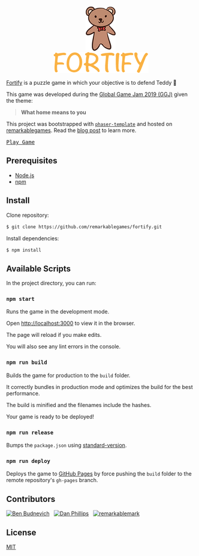 <p align="center">
  <img src="https://raw.githubusercontent.com/remarkablegames/fortify/master/src/assets/bear.png" alt="Teddy bear">
  <br>
  <img src="https://raw.githubusercontent.com/remarkablegames/fortify/master/src/assets/title.png" alt="Fortify">
</p>

[Fortify](https://b.remarkabl.org/fortify) is a puzzle game in which your objective is to defend Teddy :bear:

This game was developed during the [Global Game Jam 2019 (GGJ)](https://globalgamejam.org/news/theme-global-game-jam-2019-%E2%80%A6) given the theme:

> **What home means to you**

This project was bootstrapped with [`phaser-template`](https://github.com/remarkablegames/phaser-template) and hosted on [remarkablegames](https://remarkablegames.org/). Read the [blog post](https://remarkablegames.org/posts/fortify/) to learn more.

<kbd>[Play Game](https://b.remarkabl.org/fortify)</kbd>

## Prerequisites

- [Node.js](https://nodejs.org/en/download/)
- [npm](https://www.npmjs.com/get-npm)

## Install

Clone repository:

```sh
$ git clone https://github.com/remarkablegames/fortify.git
```

Install dependencies:

```sh
$ npm install
```

## Available Scripts

In the project directory, you can run:

### `npm start`

Runs the game in the development mode.

Open [http://localhost:3000](http://localhost:3000) to view it in the browser.

The page will reload if you make edits.

You will also see any lint errors in the console.

### `npm run build`

Builds the game for production to the `build` folder.

It correctly bundles in production mode and optimizes the build for the best performance.

The build is minified and the filenames include the hashes.

Your game is ready to be deployed!

### `npm run release`

Bumps the `package.json` using [standard-version](https://github.com/conventional-changelog/standard-version).

### `npm run deploy`

Deploys the game to [GitHub Pages](https://pages.github.com/) by force pushing the `build` folder to the remote repository's `gh-pages` branch.

## Contributors

[![Ben Budnevich](https://github.com/benox3.png?size=50)](https://github.com/benox3) &nbsp;
[![Dan Phillips](https://github.com/danmakenoise.png?size=50)](https://github.com/danmakenoise) &nbsp;
[![remarkablemark](https://github.com/remarkablemark.png?size=50)](https://github.com/remarkablemark)

## License

[MIT](LICENSE)
